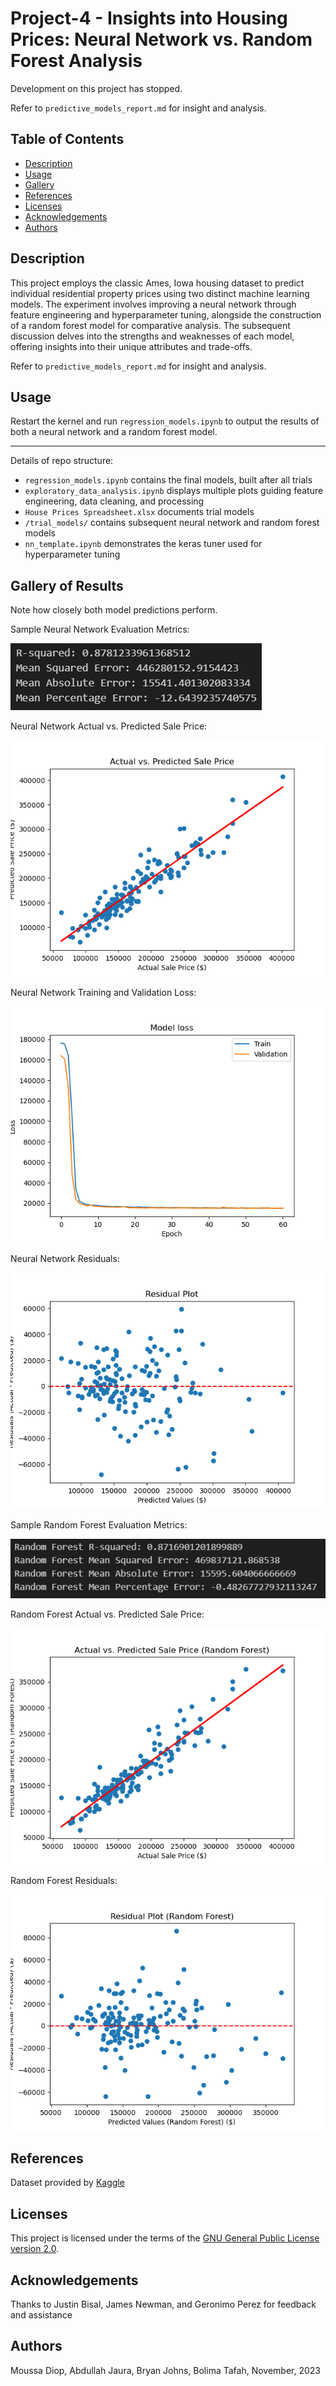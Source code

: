 # Project-4 - Insights into Housing Prices: Neural Network vs. Random Forest Analysis

Development on this project has stopped.

Refer to `predictive_models_report.md` for insight and analysis.

## Table of Contents

- [Description](#description)
- [Usage](#usage)
- [Gallery](#gallery-of-results)
- [References](#references)
- [Licenses](#licenses)
- [Acknowledgements](#acknowledgements)
- [Authors](#authors)

## Description

This project employs the classic Ames, Iowa housing dataset to predict individual residential property prices using two distinct machine learning models. The experiment involves improving a neural network through feature engineering and hyperparameter tuning, alongside the construction of a random forest model for comparative analysis. The subsequent discussion delves into the strengths and weaknesses of each model, offering insights into their unique attributes and trade-offs.

Refer to `predictive_models_report.md` for insight and analysis.

## Usage

Restart the kernel and run `regression_models.ipynb` to output the results of both a neural network and a random forest model.

---

Details of repo structure:

- `regression_models.ipynb` contains the final models, built after all trials
- `exploratory_data_analysis.ipynb` displays multiple plots guiding feature engineering, data cleaning, and processing
- `House Prices Spreadsheet.xlsx` documents trial models
- `/trial_models/` contains subsequent neural network and random forest models 
- `nn_template.ipynb` demonstrates the keras tuner used for hyperparameter tuning 

## Gallery of Results

Note how closely both model predictions perform.

Sample Neural Network Evaluation Metrics:

![Picture of Sample Neural Network Evaluation Metrics](/images/nn_results.png)

Neural Network Actual vs. Predicted Sale Price:

![Plot of Neural Network Actual vs. Predicted Sale Price](/images/nn_scatter.png)

Neural Network Training and Validation Loss:

![Plot of Neural Network Training and Validation Loss](/images/nn_loss.png)

Neural Network Residuals:

![Plot of Neural Network Residuals](/images/nn_residuals.png)

Sample Random Forest Evaluation Metrics:

![Picture of Sample Random Forest Evaluation Metrics](/images/rf_results.png)

Random Forest Actual vs. Predicted Sale Price:

![Random Forest Actual vs. Predicted Sale Price](/images/rf_scatter.png)

Random Forest Residuals:

![Plot of Random Forest Residuals](/images/rf_residuals.png)

## References

Dataset provided by [Kaggle](https://www.kaggle.com/competitions/house-prices-advanced-regression-techniques)

## Licenses

This project is licensed under the terms of the [GNU General Public License version 2.0](https://www.gnu.org/licenses/old-licenses/gpl-2.0.en.html).

## Acknowledgements

Thanks to Justin Bisal, James Newman, and Geronimo Perez for feedback and assistance

## Authors

Moussa Diop, Abdullah Jaura, Bryan Johns, Bolima Tafah, November, 2023
